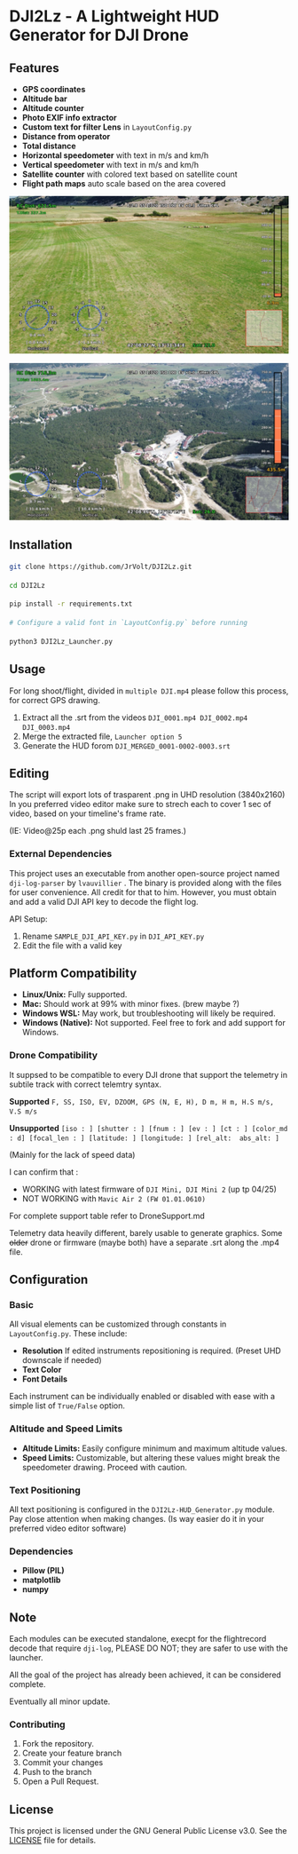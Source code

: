 # DJI2Lz - A Lightweight HUD Generator for DJI Drone 

## Features

- **GPS coordinates**
- **Altitude bar**
- **Altitude counter**
- **Photo EXIF info extractor**
- **Custom text for filter Lens** in `LayoutConfig.py`
- **Distance from operator**
- **Total distance** 
- **Horizontal speedometer** with text in m/s and km/h
- **Vertical speedometer** with text in m/s and km/h
- **Satellite counter** with colored text based on satellite count
- **Flight path maps** auto scale based on the area covered


![Sample HUD Output](/DJISAMPLE/01.jpg)

![Sample HUD Output](/DJISAMPLE/03.jpg)



## Installation

```bash
git clone https://github.com/JrVolt/DJI2Lz.git

cd DJI2Lz

pip install -r requirements.txt

# Configure a valid font in `LayoutConfig.py` before running

python3 DJI2Lz_Launcher.py
```
## Usage

For long shoot/flight, divided in `multiple DJI.mp4` please follow this process, for correct GPS drawing.

1. Extract all the .srt from the videos `DJI_0001.mp4 DJI_0002.mp4 DJI_0003.mp4`
2. Merge the extracted file, `Launcher option 5`
3. Generate the HUD forom `DJI_MERGED_0001-0002-0003.srt` 

## Editing 

The script will export lots of trasparent .png in UHD resolution (3840x2160)
In you preferred video editor make sure to strech each to cover 1 sec of video, based on your timeline's frame rate.

(IE: Video@25p each .png shuld last 25 frames.)


### External Dependencies

This project uses an executable from another open-source project named `dji-log-parser` by `lvauvillier` . The binary is provided along with the files for user convenience. All credit for that to him. 
However, you must obtain and add a valid DJI API key to decode the flight log.

API Setup:
1. Rename `SAMPLE_DJI_API_KEY.py` in `DJI_API_KEY.py` 
2. Edit the file with a valid key


## Platform Compatibility

- **Linux/Unix:** Fully supported.
- **Mac:** Should work at 99% with minor fixes. (brew maybe ?)
- **Windows WSL:** May work, but troubleshooting will likely be required.
- **Windows (Native):** Not supported. Feel free to fork and add support for Windows.

### Drone Compatibility

It suppsed to be compatible to every DJI drone that support the telemetry in subtile track with correct telemtry syntax.

**Supported**
`F, SS, ISO, EV, DZOOM, GPS (N, E, H), D m, H m, H.S m/s, V.S m/s `

**Unsupported**
`[iso : ] [shutter : ] [fnum : ] [ev : ] [ct : ] [color_md : d] [focal_len : ] [latitude: ] [longitude: ] [rel_alt:  abs_alt: ]`

(Mainly for the lack of speed data)


I can confirm that :
- WORKING with latest firmware of `DJI Mini, DJI Mini 2` (up tp 04/25)
- NOT WORKING with `Mavic Air 2 (FW 01.01.0610)` 

For complete support table refer to DroneSupport.md

Telemetry data heavily different, barely usable to generate graphics.
Some ~~older~~ drone or firmware (maybe both) have a separate .srt along the .mp4 file.

## Configuration

### Basic

All visual elements can be customized through constants in `LayoutConfig.py`. These include:
- **Resolution** If edited instruments repositioning is required. (Preset UHD downscale if needed) 
- **Text Color**
- **Font Details**

Each instrument can be individually enabled or disabled with ease with a simple list of `True/False` option. 

### Altitude and Speed Limits
- **Altitude Limits:** Easily configure minimum and maximum altitude values.
- **Speed Limits:** Customizable, but altering these values might break the speedometer drawing. Proceed with caution.

### Text Positioning
All text positioning is configured in the `DJI2Lz-HUD_Generator.py` module. Pay close attention when making changes.
(Is way easier do it in your preferred video editor software)


### Dependencies

- **Pillow (PIL)**
- **matplotlib**
- **numpy**

## Note 
Each modules can be executed standalone, execpt for the flightrecord decode that require `dji-log`, PLEASE DO NOT; they are safer to use with the launcher.

All the goal of the project has already been achieved, it can be considered complete.

Eventually all minor update.

### Contributing

1. Fork the repository.
2. Create your feature branch
3. Commit your changes
4. Push to the branch
5. Open a Pull Request.

## License

This project is licensed under the GNU General Public License v3.0. See the [LICENSE](LICENSE) file for details.